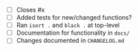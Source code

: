 <!-- Feel free to remove check-list items aren't relevant to your change -->

 - [ ] Closes #x
 - [ ] Added tests for new/changed functions?
 - [ ] Ran `isort .` and `black .` at top-level
 - [ ] Documentation for functionality in `docs/`
 - [ ] Changes documented in `CHANGELOG.md`
